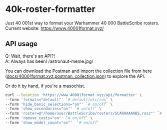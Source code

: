 # 40k-roster-formatter
Just 40 001st way to format your Warhammer 40 000 BattleScribe rosters.  
Current website: https://www.40001format.xyz/

## API usage
Q: Wait, there's an API?!  
A: Always has been! /astronaut-meme.jpg/  

You can download the Postman and import the collection file
from here ([docs/40001format.xyz.postman_collection.json](docs/40001format.xyz.postman_collection.json))
to explore the API. 

Or do it by hand, if you're a masochist.  
```bash
curl --location 'https://www.40001format.xyz/api/formatter' \
--form 'formats="default"' `# default/wtc/rus` \
--form 'hide_basic_selections="on"' `# on/off` \
--form 'show_secondaries="on"' `# on/off` \
--form 'roster=@"/home/user/BattleScribe/rosters/SCARAAAAABS.rosz"' `# roster file` \
--form 'remove_costs="on"' `# on/off` \
--form 'show_model_count="on"'  `# on/off`
```